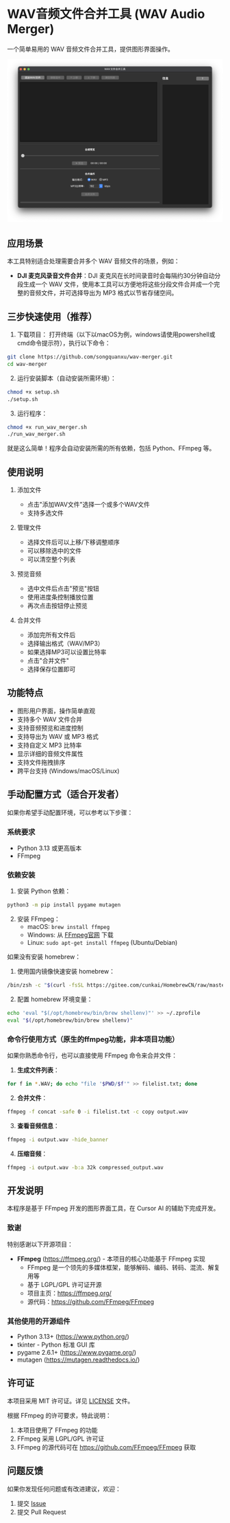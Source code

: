 # WAV音频文件合并工具 (WAV Audio Merger)

一个简单易用的 WAV 音频文件合并工具，提供图形界面操作。

![程序界面截图](screen.png)

## 应用场景

本工具特别适合处理需要合并多个 WAV 音频文件的场景，例如：

- **DJI 麦克风录音文件合并**：DJI 麦克风在长时间录音时会每隔约30分钟自动分段生成一个 WAV 文件，使用本工具可以方便地将这些分段文件合并成一个完整的音频文件，并可选择导出为 MP3 格式以节省存储空间。

## 三步快速使用（推荐）

1. 下载项目：
打开终端（以下以macOS为例，windows请使用powershell或cmd命令提示符），执行以下命令：
```bash
git clone https://github.com/songquanxu/wav-merger.git
cd wav-merger
```

2. 运行安装脚本（自动安装所需环境）：
```bash
chmod +x setup.sh
./setup.sh
```

3. 运行程序：
```bash
chmod +x run_wav_merger.sh
./run_wav_merger.sh
```

就是这么简单！程序会自动安装所需的所有依赖，包括 Python、FFmpeg 等。

## 使用说明

1. 添加文件
   - 点击"添加WAV文件"选择一个或多个WAV文件
   - 支持多选文件

2. 管理文件
   - 选择文件后可以上移/下移调整顺序
   - 可以移除选中的文件
   - 可以清空整个列表

3. 预览音频
   - 选中文件后点击"预览"按钮
   - 使用进度条控制播放位置
   - 再次点击按钮停止预览

4. 合并文件
   - 添加完所有文件后
   - 选择输出格式（WAV/MP3）
   - 如果选择MP3可以设置比特率
   - 点击"合并文件"
   - 选择保存位置即可

## 功能特点

- 图形用户界面，操作简单直观
- 支持多个 WAV 文件合并
- 支持音频预览和进度控制
- 支持导出为 WAV 或 MP3 格式
- 支持自定义 MP3 比特率
- 显示详细的音频文件属性
- 支持文件拖拽排序
- 跨平台支持 (Windows/macOS/Linux)

## 手动配置方式（适合开发者）

如果你希望手动配置环境，可以参考以下步骤：

### 系统要求

- Python 3.13 或更高版本
- FFmpeg

### 依赖安装

1. 安装 Python 依赖：
```bash
python3 -m pip install pygame mutagen
```

2. 安装 FFmpeg：
   - macOS: `brew install ffmpeg`
   - Windows: 从 [FFmpeg官网](https://ffmpeg.org/download.html) 下载
   - Linux: `sudo apt-get install ffmpeg` (Ubuntu/Debian)

如果没有安装 homebrew：

1. 使用国内镜像快速安装 homebrew：
```bash
/bin/zsh -c "$(curl -fsSL https://gitee.com/cunkai/HomebrewCN/raw/master/Homebrew.sh)"
```

2. 配置 homebrew 环境变量：
```bash
echo 'eval "$(/opt/homebrew/bin/brew shellenv)"' >> ~/.zprofile
eval "$(/opt/homebrew/bin/brew shellenv)"
```

### 命令行使用方式（原生的ffmpeg功能，非本项目功能）

如果你熟悉命令行，也可以直接使用 FFmpeg 命令来合并文件：

1. **生成文件列表**：
```bash
for f in *.WAV; do echo "file '$PWD/$f'" >> filelist.txt; done
```

2. **合并文件**：
```bash
ffmpeg -f concat -safe 0 -i filelist.txt -c copy output.wav
```

3. **查看音频信息**：
```bash
ffmpeg -i output.wav -hide_banner
```

4. **压缩音频**：
```bash
ffmpeg -i output.wav -b:a 32k compressed_output.wav
```

## 开发说明

本程序是基于 FFmpeg 开发的图形界面工具，在 Cursor AI 的辅助下完成开发。

### 致谢

特别感谢以下开源项目：

- **FFmpeg** (https://ffmpeg.org/) - 本项目的核心功能基于 FFmpeg 实现
  - FFmpeg 是一个领先的多媒体框架，能够解码、编码、转码、混流、解复用等
  - 基于 LGPL/GPL 许可证开源
  - 项目主页：https://ffmpeg.org/
  - 源代码：https://github.com/FFmpeg/FFmpeg

### 其他使用的开源组件

- Python 3.13+ (https://www.python.org/)
- tkinter - Python 标准 GUI 库
- pygame 2.6.1+ (https://www.pygame.org/)
- mutagen (https://mutagen.readthedocs.io/)

## 许可证

本项目采用 MIT 许可证。详见 [LICENSE](LICENSE) 文件。

根据 FFmpeg 的许可要求，特此说明：
1. 本项目使用了 FFmpeg 的功能
2. FFmpeg 采用 LGPL/GPL 许可证
3. FFmpeg 的源代码可在 https://github.com/FFmpeg/FFmpeg 获取

## 问题反馈

如果你发现任何问题或有改进建议，欢迎：
1. 提交 [Issue](https://github.com/songquanxu/wav-merger/issues)
2. 提交 Pull Request

